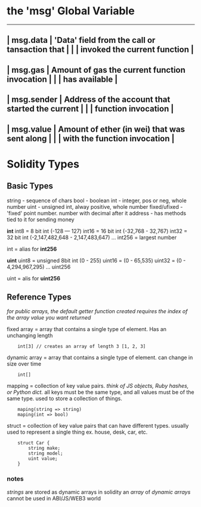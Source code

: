 # the 'msg' Global Variable
-------------------------------------------------------------------
|   msg.data   |  'Data' field from the call or tansaction that   |
|              |  invoked the current function                    |
-------------------------------------------------------------------
|   msg.gas    |  Amount of gas the current function invocation   |
|              |  has available                                   |
-------------------------------------------------------------------
|   msg.sender |  Address of the account that started the current |
|              |  function invocation                             |
-------------------------------------------------------------------
|   msg.value  |  Amount of ether (in wei) that was sent along    |
|              |  with the function invocation                    |
-------------------------------------------------------------------

# Solidity Types

## Basic Types
string          - sequence of chars
bool            - boolean
int             - integer, pos or neg, whole number
uint            - unsigned int, alway positive, whole number
fixed/ufixed    - 'fixed' point number. number with decimal after it
address         - has methods tied to it for sending money

__int__
int8    = 8 bit int (-128 — 127)
int16   = 16 bit int (-32,768 - 32,767)
int32   = 32 bit int (-2,147,482,648 - 2,147,483,647)
...
int256  = largest number

int     = alias for __int256__

__uint__
uint8   = unsigned 8bit int (0 - 255)
uint16  = (0 - 65,535)
uint32  = (0 - 4,294,967,295)
...
uint256

uint    = alis for __uint256__

## Reference Types
_for public arrays, the default getter function created requires the index of the array value you want returned_

fixed array     = array that contains a single type of element. Has an unchanging length
```
    int[3] // creates an array of length 3 [1, 2, 3]
```
dynamic array   = array that contains a single type of element. can change in size over time
```
    int[]
```
mapping         = collection of key value pairs. _think of JS objects, Ruby hashes, or Python dict._
                  all keys must be the same type, and all values must be of the same type. used to store a collection of things.
```
    maping(string => string)
    maping(int => bool)
```
struct          = collection of key value pairs that can have different types. usually used to represent a single thing ex. house, desk, car, etc.
```
    struct Car {
        string make;
        string model;
        uint value;
    }
```

### notes
_strings_ are stored as dynamic arrays in solidity
an _array_ of _dynamic arrays_ cannot be used in ABI/JS/WEB3 world